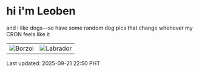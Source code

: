 # hi i'm Leoben

and i like dogs—so have some random dog pics that change whenever my CRON feels like it

|  |  |
|--------|----------|
| ![Borzoi](https://random-dog-vercel.vercel.app/api/random-borzoi?v=1758466220) | ![Labrador](https://random-dog-vercel.vercel.app/api/random-labrador?v=1758466220) |

Last updated: 2025-09-21 22:50 PHT
